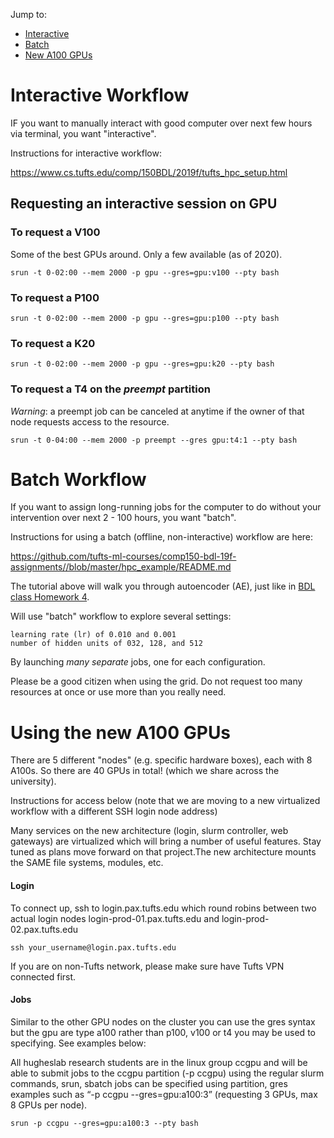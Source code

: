 Jump to:
* [Interactive](#interactive)
* [Batch](#batch)
* [New A100 GPUs](#a100-gpus)


# <a id="interactive">Interactive Workflow</a>

IF you want to manually interact with good computer over next few hours via terminal, you want "interactive".

Instructions for interactive workflow:

<https://www.cs.tufts.edu/comp/150BDL/2019f/tufts_hpc_setup.html>

## Requesting an interactive session on GPU

### To request a V100

Some of the best GPUs around. Only a few available (as of 2020). 

```
srun -t 0-02:00 --mem 2000 -p gpu --gres=gpu:v100 --pty bash
```


### To request a P100

```
srun -t 0-02:00 --mem 2000 -p gpu --gres=gpu:p100 --pty bash
```

### To request a K20

```
srun -t 0-02:00 --mem 2000 -p gpu --gres=gpu:k20 --pty bash
```

### To request a T4 on the *preempt* partition

*Warning*: a preempt job can be canceled at anytime if the owner of that node requests access to the resource.

```
srun -t 0-04:00 --mem 2000 -p preempt --gres gpu:t4:1 --pty bash
```


# <a id="batch">Batch Workflow</a>

If you want to assign long-running jobs for the computer to do without your intervention over next 2 - 100 hours, you want "batch".

Instructions for using a batch (offline, non-interactive) workflow are here:

<https://github.com/tufts-ml-courses/comp150-bdl-19f-assignments//blob/master/hpc_example/README.md>

The tutorial above will walk you through autoencoder (AE), just like in [BDL class Homework 4]().

Will use "batch" workflow to explore several settings:

    learning rate (lr) of 0.010 and 0.001
    number of hidden units of 032, 128, and 512

By launching *many separate* jobs, one for each configuration.

Please be a good citizen when using the grid. Do not request too many resources at once or use more than you really need.

# <a name="a100-gpus"> Using the new A100 GPUs </a>

There are 5 different "nodes" (e.g. specific hardware boxes), each with 8 A100s. So there are 40 GPUs in total! (which we share across the university).

Instructions for access below (note that we are moving to a new virtualized workflow with a different SSH login node address)

Many services on the new architecture (login, slurm controller, web gateways) are virtualized which will bring a number of useful features. Stay tuned as plans move forward on that project.The new architecture mounts the SAME file systems, modules, etc.

#### Login

To connect up, ssh to login.pax.tufts.edu which round robins between two actual login nodes login-prod-01.pax.tufts.edu and login-prod-02.pax.tufts.edu  

```
ssh your_username@login.pax.tufts.edu
```

If you are on non-Tufts network, please make sure have Tufts VPN connected first.

#### Jobs

Similar to the other GPU nodes on the cluster you can use the gres syntax but the gpu are type a100 rather than p100, v100 or t4 you may be used to specifying.
See examples below:

All hugheslab research students are in the linux group ccgpu and will be able to submit jobs to the ccgpu partition (-p ccgpu) using the regular slurm commands, srun, sbatch jobs can be specified using partition, gres examples such as “-p ccgpu --gres=gpu:a100:3” (requesting 3 GPUs, max 8 GPUs per node). 

```
srun -p ccgpu --gres=gpu:a100:3 --pty bash
```
